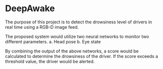 # DeepAwake

The purpose of this project is to detect the drowsiness level of drivers in real time using a RGB-D image feed.

The proposed system would utilize two neural networks to monitor two different parameters.
a. Head pose
b. Eye state

By combining the output of the above networks, a score would be calculated to determine the drowsiness of the driver. If the score exceeds a threshold value, the driver would be alerted.
